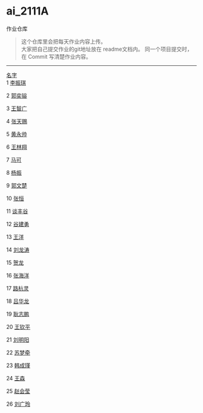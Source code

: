 # ai_2111A
作业仓库
> 这个仓库里会把每天作业内容上传。    
> 大家把自己提交作业的git地址放在 readme文档内。
> 同一个项目提交时，在 Commit 写清楚作业内容。

---

[名字](https://github.com/SunXianyong/ai_2111A)   
1	[李振琪](https://gitee.com/liangwanfan)

2	[郭奕镕](https://gitee.com/guoyirong/dashboard/projects)

3	[王智广]()

4	[张天赐](https://gitee.com/z--werasdf)

5	[黄永帅](https://gitee.com/huangyong-shuai)

6	[王林翔](https://github.com/BugAdmi/Wang)

7	[马可](	https://gitee.com/ma-rk)

8	[杨振](	https://gitee.com/thirsty-eye-dragon)

9	[郭文楚](https://gitee.com/guo-wenchu)

10	[张恒](	https://gitee.com/bai_zhuo_166)

11	[谈丰谷]()

12	[谷建勇](https://gitee.com/gjy0717/p8qizhongkaoshi)

13	[王洋](	https://gitee.com/-ang-ang/p8_zuoye.git)

14	[刘龙涛](https://gitee.com/l-lt/projects)	

15	[贺龙]( 	)

16	[张海洋](https://gitee.com/gsx250r)

17	[路杭灵](https://gitee.com/qi-qi-123/dashboard/projects )

18	[吕华龙](https://gitee.com/lv-hualong )

19	[耿志鹏](https://gitee.com/geng-zhipeng/dashboard/projects)

20	[王钦平](https://gitee.com/w-qp)

21	[刘明阳](https://gitee.com/xiao-caicai/projects)

22	[苏梦牵](https://gitee.com/sumengqian/review)

23	[韩成瑾](https://gitee.com/han-chengjin)

24	[王森](	https://gitee.com/wang-yans-red-dragon-war)

25	[赵会莹](https://gitee.com/yiyiererqiqi)

26	[刘广玲]()

